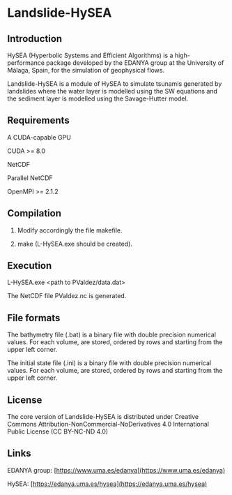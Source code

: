 # Landslide-HySEA


## Introduction


HySEA (Hyperbolic Systems and Efficient Algorithms) is a high-performance package developed by the EDANYA group at the University of Málaga, Spain, for the simulation of geophysical flows.

Landslide-HySEA is a module of HySEA to simulate tsunamis generated by landslides where the water layer is modelled using the SW equations and the sediment layer is modelled using the Savage-Hutter model.


## Requirements

A CUDA-capable GPU

CUDA >= 8.0

NetCDF

Parallel NetCDF

OpenMPI >= 2.1.2


## Compilation

1) Modify accordingly the file makefile.

2) make (L-HySEA.exe should be created).


## Execution

L-HySEA.exe <path to PValdez/data.dat>

The NetCDF file PValdez.nc is generated.


## File formats

The bathymetry file (.bat) is a binary file with double precision numerical values. For each volume, <longitude latitude bathymetry> are stored, ordered by rows and starting from the upper left corner.

The initial state file (.ini) is a binary file with double precision numerical values. For each volume, <eta qx qy> are stored, ordered by rows and starting from the upper left corner.


## License

The core version of Landslide-HySEA is distributed under Creative Commons Attribution-NonCommercial-NoDerivatives 4.0 International Public License (CC BY-NC-ND 4.0)


## Links

EDANYA group: [https://www.uma.es/edanya](https://www.uma.es/edanya)

HySEA: [https://edanya.uma.es/hysea](https://edanya.uma.es/hysea)

